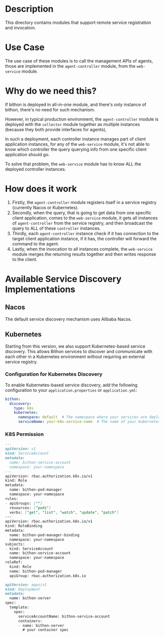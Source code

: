 # Description

This directory contains modules that support remote service registration and invocation.

# Use Case

The use case of these modules is to call the management APIs of agents, those are implemented in the `agent-controller` module, from the `web-service` module.

# Why do we need this?

If bithon is deployed in all-in-one module, and there's only instance of bithon, there's no need for such mechanism.

However, in typical production environment,
the `agent-controller` module is deployed with the `collector` module together as multiple instances (because they both provide interfaces for agents), 

In such a deployment, each controller instance manages part of client application instances,
for any of the `web-service` module, it's not able to know which controller the query querying info from one specific client application should go.

To solve that problem, the `web-service` module has to know ALL the deployed controller instances.

# How does it work
1. Firstly, the `agent-controller` module registers itself in a service registry (currently Nacos or Kubernetes).
2. Secondly, when the query, that is going to get data from one specific client application,
   comes to the `web-service` module,
it gets all instances of `agent-controller` from the service registry, and then broadcast the query to ALL of these `controller` instances.
3. Thirdly, each `agent-controller` instance check if it has connection to the target client application instance, if it has, the controller will forward the command to the agent.
4. Lastly, when the invocation to all instances complete, the `web-service` module merges the returning results together and then writes response to the client.

# Available Service Discovery Implementations

## Nacos

The default service discovery mechanism uses Alibaba Nacos.

## Kubernetes

Starting from this version, we also support Kubernetes-based service discovery. This allows Bithon services to discover and communicate with each other in a Kubernetes environment without requiring an external service registry.

### Configuration for Kubernetes Discovery

To enable Kubernetes-based service discovery, add the following configuration to your `application.properties` or `application.yml`:

```yaml
bithon:
  discovery:
    type: k8s
    kubernetes:
      namespace: default  # The namespace where your services are deployed
      serviceName: your-k8s-service-name  # The name of your Kubernetes service (for registration)
```


### K8S Permission

```md
---
apiVersion: v1
kind: ServiceAccount
metadata:
  name: bithon-service-account
  namespace: your-namespace
---
apiVersion: rbac.authorization.k8s.io/v1
kind: Role
metadata:
  name: bithon-pod-manager
  namespace: your-namespace
rules:
- apiGroups: [""]
  resources: ["pods"]
  verbs: ["get", "list", "watch", "update", "patch"]
---
apiVersion: rbac.authorization.k8s.io/v1
kind: RoleBinding
metadata:
  name: bithon-pod-manager-binding
  namespace: your-namespace
subjects:
- kind: ServiceAccount
  name: bithon-service-account
  namespace: your-namespace
roleRef:
  kind: Role
  name: bithon-pod-manager
  apiGroup: rbac.authorization.k8s.io
```

```md
apiVersion: apps/v1
kind: Deployment
metadata:
  name: bithon-server
spec:
  template:
    spec:
      serviceAccountName: bithon-service-account
      containers:
      - name: bithon-server
        # your container spec
```
